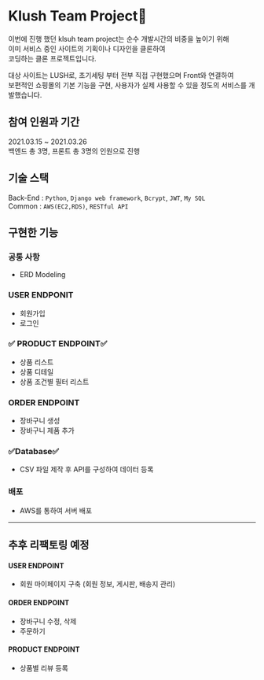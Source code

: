 # Klush Team Project🚀
이번에 진행 했던 klsuh team project는 순수 개발시간의 비중을 높이기 위해<br/>
이미 서비스 중인 사이트의 기획이나 디자인을 클론하여<br/>
코딩하는 클론 프로젝트입니다.

대상 사이트는 LUSH로, 초기세팅 부터 전부 직접 구현했으며 Front와 연결하여<br/>
보편적인 쇼핑몰의 기본 기능을 구현, 사용자가 실제 사용할 수 있을 정도의 서비스를 개발했습니다.

## 참여 인원과 기간
2021.03.15 ~ 2021.03.26<br/>
백엔드 총 3명, 프론트 총 3명의 인원으로 진행

## 기술 스택
Back-End : `Python`, `Django web framework`, `Bcrypt`, `JWT`, `My SQL`<br/>
Common : `AWS(EC2,RDS)`, `RESTful API`

## 구현한 기능
### 공통 사항
- ERD Modeling

### USER ENDPONIT
- 회원가입
- 로그인

### ✅ PRODUCT ENDPOINT✅
- 상품 리스트
- 상품 디테일
- 상품 조건별 필터 리스트

### ORDER ENDPOINT
- 장바구니 생성
- 장바구니 제품 추가

### ✅Database✅
- CSV 파일 제작 후 API를 구성하여 데이터 등록

### 배포
- AWS를 통하여 서버 배포

---

## 추후 리팩토링 예정
#### USER ENDPOINT
- 회원 마이페이지 구축 (회원 정보, 게시판, 배송지 관리)

#### ORDER ENDPOINT
- 장바구니 수정, 삭제
- 주문하기

#### PRODUCT ENDPOINT
- 상품별 리뷰 등록

<br/><br/>
